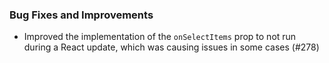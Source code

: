 ### Bug Fixes and Improvements
- Improved the implementation of the `onSelectItems` prop to not run during a React update, which was causing issues
  in some cases (#278)